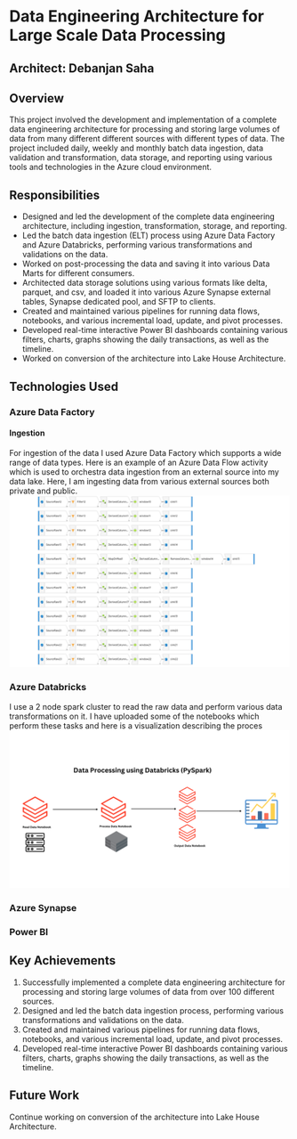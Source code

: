 #   Data Engineering Architecture for Large Scale Data Processing

## Architect: Debanjan Saha


##  Overview

This project involved the development and implementation of a complete data engineering architecture for processing and storing large volumes of data from many different different sources with different types of data. The project included daily, weekly and monthly batch data ingestion, data validation and transformation, data storage, and reporting using various tools and technologies in the Azure cloud environment.

##  Responsibilities

- Designed and led the development of the complete data engineering architecture, including ingestion, transformation, storage, and reporting.
- Led the batch data ingestion (ELT) process using Azure Data Factory and Azure Databricks, performing various transformations and validations on the data.
- Worked on post-processing the data and saving it into various Data Marts for different consumers.
- Architected data storage solutions using various formats like delta, parquet, and csv, and loaded it into various Azure Synapse external tables, Synapse dedicated pool, and SFTP to clients.
- Created and maintained various pipelines for running data flows, notebooks, and various incremental load, update, and pivot processes.
- Developed real-time interactive Power BI dashboards containing various filters, charts, graphs showing the daily transactions, as well as the timeline.
- Worked on conversion of the architecture into Lake House Architecture.

## Technologies Used

### Azure Data Factory

#### Ingestion

For ingestion of the data I used Azure Data Factory which supports a wide range of data types. Here is an example of an Azure Data Flow activity which is used to orchestra data ingestion from an external source into my data lake. Here, I am ingesting data from various external sources both private and public.
![data-flow](https://github.com/debanjansaha-git/dataengineeringarchitecture/blob/main/images/ADF_DataFlow.png)

### Azure Databricks

I use a 2 node spark cluster to read the raw data and perform various data transformations on it.
I have uploaded some of the notebooks which perform these tasks and here is a visualization describing the proces
![data-processinf](https://github.com/debanjansaha-git/dataengineeringarchitecture/blob/main/images/Data%20Processing.png)

### Azure Synapse
### Power BI

## Key Achievements

1. Successfully implemented a complete data engineering architecture for processing and storing large volumes of data from over 100 different sources.
2. Designed and led the batch data ingestion process, performing various transformations and validations on the data.
3. Created and maintained various pipelines for running data flows, notebooks, and various incremental load, update, and pivot processes.
4. Developed real-time interactive Power BI dashboards containing various filters, charts, graphs showing the daily transactions, as well as the timeline.

## Future Work

Continue working on conversion of the architecture into Lake House Architecture.

